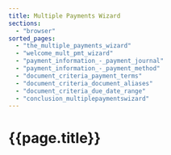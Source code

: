 ```yaml
---
title: Multiple Payments Wizard
sections:
  - "browser"
sorted_pages:
  - "the_multiple_payments_wizard"
  - "welcome_mult_pmt_wizard"
  - "payment_information_-_payment_journal"
  - "payment_information_-_payment_method"
  - "document_criteria_payment_terms"
  - "document_criteria_document_aliases"
  - "document_criteria_due_date_range"
  - "conclusion_multiplepaymentswizard"
---
```

# {{page.title}}
